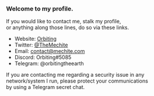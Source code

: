 ### Welcome to my profile.
If you would like to contact me, stalk my profile,<br>
or anything along those lines, do so via these links.
- Website: [Orbiting](https://orbiting.com/)
- Twitter: [@TheMechite](https://twitter.com/TheMechite)
- Email: [&#099;&#111;&#110;&#116;&#097;&#099;&#116;&#064;&#109;&#101;&#099;&#104;&#105;&#116;&#101;&#046;&#099;&#111;&#109;](mailto:&#099;&#111;&#110;&#116;&#097;&#099;&#116;&#064;&#109;&#101;&#099;&#104;&#105;&#116;&#101;&#046;&#099;&#111;&#109;)
- Discord: Orbiting#5085
- Telegram: @orbitingtheearth

If you are contacting me regarding a security issue in any<br/>
network/system I run, please protect your communications<br/>
by using a Telegram secret chat.
